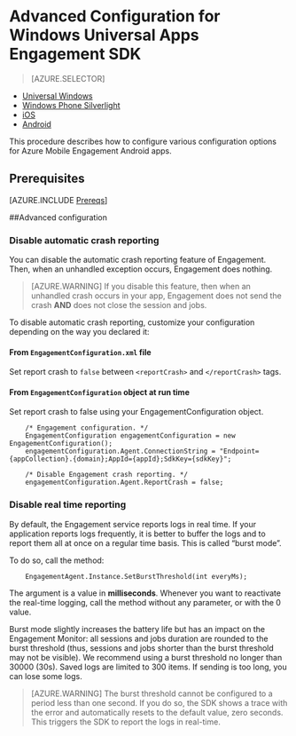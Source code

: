 <properties
	pageTitle="Advanced Configuration for Windows Universal Apps Engagement SDK"
	description="Advanced Configuration options for Azure Mobile Engagement with Windows Universal Apps" 					
	services="mobile-engagement"
	documentationCenter="mobile"
	authors="piyushjo"
	manager="erikre"
	editor="" />

<tags
	ms.service="mobile-engagement"
	ms.workload="mobile"
	ms.tgt_pltfrm="mobile-windows-store"
	ms.devlang="dotnet"
	ms.topic="article"
	ms.date="10/04/2016"
	ms.author="piyushjo;ricksal" />

# Advanced Configuration for Windows Universal Apps Engagement SDK

> [AZURE.SELECTOR]
- [Universal Windows](mobile-engagement-windows-store-advanced-configuration.md)
- [Windows Phone Silverlight](mobile-engagement-windows-phone-integrate-engagement.md)
- [iOS](mobile-engagement-ios-integrate-engagement.md)
- [Android](mobile-engagement-android-advanced-configuration.md)

This procedure describes how to configure various configuration options for Azure Mobile Engagement Android apps.

## Prerequisites

[AZURE.INCLUDE [Prereqs](../../includes/mobile-engagement-windows-store-prereqs.md)]

##Advanced configuration

### Disable automatic crash reporting

You can disable the automatic crash reporting feature of Engagement. Then, when an unhandled exception occurs, Engagement does nothing.

> [AZURE.WARNING] If you disable this feature, then when an unhandled crash occurs in your app, Engagement does not send the crash **AND** does not close the session and jobs.

To disable automatic crash reporting, customize your configuration depending on the way you declared it:

#### From `EngagementConfiguration.xml` file

Set report crash to `false` between `<reportCrash>` and `</reportCrash>` tags.

#### From `EngagementConfiguration` object at run time

Set report crash to false using your EngagementConfiguration object.

		/* Engagement configuration. */
		EngagementConfiguration engagementConfiguration = new EngagementConfiguration();
		engagementConfiguration.Agent.ConnectionString = "Endpoint={appCollection}.{domain};AppId={appId};SdkKey={sdkKey}";

		/* Disable Engagement crash reporting. */
		engagementConfiguration.Agent.ReportCrash = false;

### Disable real time reporting

By default, the Engagement service reports logs in real time. If your application reports logs frequently, it is better to buffer the logs and to report them all at once on a regular time basis. This is called “burst mode”.

To do so, call the method:

		EngagementAgent.Instance.SetBurstThreshold(int everyMs);

The argument is a value in **milliseconds**. Whenever you want to reactivate the real-time logging, call the method without any parameter, or with the 0 value.

Burst mode slightly increases the battery life but has an impact on the Engagement Monitor: all sessions and jobs duration are rounded to the burst threshold (thus, sessions and jobs shorter than the burst threshold may not be visible). We recommend using a burst threshold no longer than 30000 (30s). Saved logs are limited to 300 items. If sending is too long, you can lose some logs.

> [AZURE.WARNING] The burst threshold cannot be configured to a period less than one second. If you do so, the SDK shows a trace with the error and automatically resets to the default value, zero seconds. This triggers the SDK to report the logs in real-time.

[here]:http://www.nuget.org/packages/Capptain.WindowsCS
[NuGet website]:http://docs.nuget.org/docs/start-here/overview
